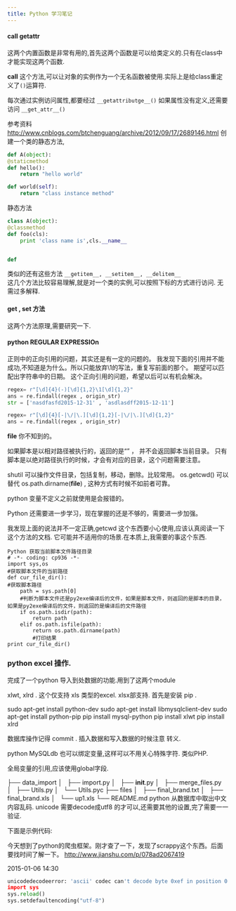 ```yaml
---
title: Python 学习笔记
---
```


#### __call__  __getattr__  

这两个内置函数是非常有用的,首先这两个函数是可以给类定义的.只有在class中才能实现这两个函数.

__call__ 这个方法,可以让对象的实例作为一个无名函数被使用.实际上是给class重定义了`()`运算符.

每次通过实例访问属性,都要经过 `__getattributge__()` 如果属性没有定义,还需要访问 `__get_attr__()`


参考资料  
<http://www.cnblogs.com/btchenguang/archive/2012/09/17/2689146.html>
创建一个类的静态方法,  
```python
def A(object):
@staticmethod
def hello():
    return "hello world"

def world(self):
    return "class instance method"

```

静态方法  
```python
class A(object):
@classmethod
def foo(cls):
    print 'class name is',cls.__name__


def 

```
类似的还有这些方法 `__getitem__, __setitem__, __delitem__`  
这几个方法比较容易理解,就是对一个类的实例,可以按照下标的方式进行访问. 无需过多解释.

#### __get__ , __set__  方法
这两个方法原理,需要研究一下.


#### python REGULAR EXPRESSIOn

正则中的正向引用的问题，其实还是有一定的问题的。
我发现下面的引用并不能成功,不知道是为什么。所以只能放弃\1的写法，重复写前面的那个。
期望可以匹配出字符串中的日期。
这个正向引用的问题，希望以后可以有机会解决。

```python
regex= r"[\d]{4}(-)[\d]{1,2}\1[\d]{1,2}"
ans = re.findall(regex , origin_str)
str = ['nasdfasfd2015-12-31' , 'asdlasdff2015-12-11']

regex= r"[\d]{4}[-|\/|\.][\d]{1,2}[-|\/|\.][\d]{1,2}"
ans = re.findall(regex , origin_str)

```
__file__ 你不知到的。

如果脚本是以相对路径被执行的，返回的是“” ， 并不会返回脚本当前目录。
只有脚本是以绝对路径执行的时候，才会有对应的目录，这个问题需要注意。

shutil 可以操作文件目录，包括复制，移动，删除。比较常用。
os.getcwd() 可以替代 os.path.dirname(__file__) ,   这种方式有时候不如前者可靠。

python 变量不定义之前就使用是会报错的。

Python 还需要进一步学习，现在掌握的还是不够的，需要进一步加强。

我发现上面的说法并不一定正确,getcwd 这个东西要小心使用,应该认真阅读一下这个方法的文档.
它可能并不适用你的场景.在本质上,我需要的事这个东西.

```
Python 获取当前脚本文件路径目录
# -*- coding: cp936 -*-
import sys,os
#获取脚本文件的当前路径
def cur_file_dir():
#获取脚本路径
    path = sys.path[0]
    #判断为脚本文件还是py2exe编译后的文件，如果是脚本文件，则返回的是脚本的目录，如果是py2exe编译后的文件，则返回的是编译后的文件路径
    if os.path.isdir(path):
        return path
    elif os.path.isfile(path):
        return os.path.dirname(path)
        #打印结果
print cur_file_dir()
```

### python excel 操作.
完成了一个python 导入到处数据的功能.用到了这两个module

xlwt, xlrd .  这个仅支持 xls 类型的excel. xlsx部支持.
首先是安装 pip . 

sudo apt-get install python-dev
sudo apt-get install libmysqlclient-dev
sudo apt-get install python-pip
pip install mysql-python
pip install xlwt 
pip install xlrd

数据库操作记得 commit .
插入数据和写入数据的时候注意 转义.

python MySQLdb 也可以绑定变量,这样可以不用关心特殊字符. 类似PHP.

全局变量的引用,应该使用global字段.

├── data_import
│   ├── import.py
│   ├── __init__.py
│   ├── merge_files.py
│   ├── Utils.py
│   └── Utils.pyc
├── files
│   ├── final_brand.txt
│   ├── final_brand.xls
│   └── up1.xls
└── README.md
python 从数据库中取出中文内容乱码.
unicode  需要decode成utf8 的才可以,还需要其他的设置,完了需要一一验证.

下面是示例代码:

今天想到了python的爬虫框架。刚才查了一下，发现了scrappy这个东西。后面要找时间了解一下。
http://www.jianshu.com/p/078ad2067419


2015-01-06 14:30

```python
unicodedecodeerror: 'ascii' codec can't decode byte 0xef in position 0: ordinal not in range(128)
import sys
sys.reload()
sys.setdefaultencoding("utf-8")
```
